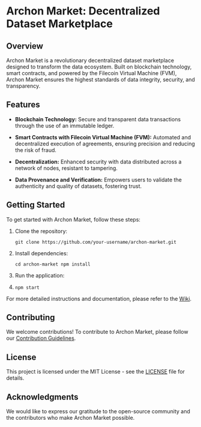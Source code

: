 # Archon Market: Decentralized Dataset Marketplace
## Overview
Archon Market is a revolutionary decentralized dataset marketplace designed to transform the data ecosystem. Built on blockchain technology, smart contracts, and powered by the Filecoin Virtual Machine (FVM), Archon Market ensures the highest standards of data integrity, security, and transparency.
## Features

-   **Blockchain Technology:** Secure and transparent data transactions through the use of an immutable ledger.
    
-   **Smart Contracts with Filecoin Virtual Machine (FVM):** Automated and decentralized execution of agreements, ensuring precision and reducing the risk of fraud.
    
-   **Decentralization:** Enhanced security with data distributed across a network of nodes, resistant to tampering.
    
-   **Data Provenance and Verification:** Empowers users to validate the authenticity and quality of datasets, fostering trust.
## Getting Started

To get started with Archon Market, follow these steps:

1.  Clone the repository:
    
    `git clone https://github.com/your-username/archon-market.git` 
    
2.  Install dependencies:

    `cd archon-market
    npm install` 
    
4.  Run the application:
5.  
    `npm start` 
    

For more detailed instructions and documentation, please refer to the [Wiki](https://github.com/your-username/archon-market/wiki).

## Contributing

We welcome contributions! To contribute to Archon Market, please follow our [Contribution Guidelines](https://chat.openai.com/c/CONTRIBUTING.md).

## License

This project is licensed under the MIT License - see the [LICENSE](https:///c/LICENSE) file for details.

## Acknowledgments

We would like to express our gratitude to the open-source community and the contributors who make Archon Market possible.


